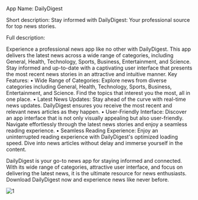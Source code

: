 App Name: DailyDigest

Short description: Stay informed with DailyDigest: Your professional source for top news stories.

Full description: 

Experience a professional news app like no other with DailyDigest. This app delivers the latest news across a wide range of categories, including General, Health, Technology, Sports, Business, Entertainment, and Science. Stay informed and up-to-date with a captivating user interface that presents the most recent news stories in an attractive and intuitive manner.
Key Features:
•	Wide Range of Categories: Explore news from diverse categories including General, Health, Technology, Sports, Business, Entertainment, and Science. Find the topics that interest you the most, all in one place.
•	Latest News Updates: Stay ahead of the curve with real-time news updates. DailyDigest ensures you receive the most recent and relevant news articles as they happen.
•	User-Friendly Interface: Discover an app interface that is not only visually appealing but also user-friendly. Navigate effortlessly through the latest news stories and enjoy a seamless reading experience.
•	Seamless Reading Experience: Enjoy an uninterrupted reading experience with DailyDigest's optimized loading speed. Dive into news articles without delay and immerse yourself in the content.

DailyDigest is your go-to news app for staying informed and connected. With its wide range of categories, attractive user interface, and focus on delivering the latest news, it is the ultimate resource for news enthusiasts. Download DailyDigest now and experience news like never before.

![1](https://github.com/djnikam/NewsApplication/assets/100481110/e29b3e15-e7b2-4212-afbf-5132ff1c6e42)

